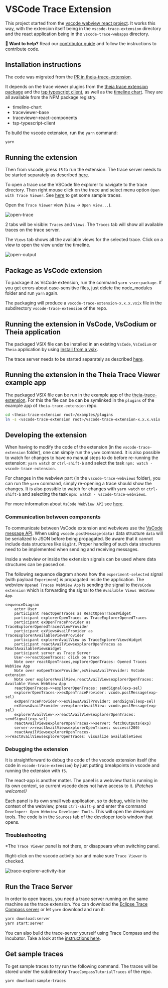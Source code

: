 # VSCode Trace Extension

This project started from the [vscode webview react project][vscode-webview-react]. It works this way, with the extension itself being in the `vscode-trace-extension` directory and the react application being in the `vscode-trace-webapps` directory.

**👋 Want to help?** Read our [contributor guide](CONTRIBUTING.md) and follow the instructions to contribute code.

## Installation instructions

The code was migrated from the [PR in theia-trace-extension][init-contrib].

It depends on the trace viewer plugins from the [theia trace extension package][theia-trace] and the [tsp typescript client][tsp-client], as well as the [timeline chart][timeline-chart]. They are all available from the NPM package registry.

- timeline-chart
- traceviewer-base
- traceviewer-react-components
- tsp-typescript-client

To build the vscode extension, run the `yarn` command:

``` bash
yarn
```

## Running the extension

Then from vscode, press `f5` to run the extension. The trace server needs to be started separately as described [here](#run-the-trace-server).

To open a trace use the VSCode file explorer to navigate to the trace directory. Then right mouse click on the trace and select menu option `Open with Trace Viewer`. See [here](#get-sample-traces) to get some sample traces.

Open the `Trace Viewer` view (`View` -> `Open view...`).

![open-trace][open-trace]

2 tabs will be visible: `Traces` and `Views`. The `Traces` tab will show all available traces on the trace server.

The `Views` tab shows all the available views for the selected trace. Click on a view to open the view under the timeline.

![open-output][open-output]

## Package as VsCode extension

To package it as VsCode extension, run the command `yarn vsce:package`. If you get errors about case-sensitive files, just delete the node_modules folder and run `yarn` again.

The packaging will produce a `vscode-trace-extension-x.x.x.vsix` file in the subdirectory `vscode-trace-extension` of the repo.

## Running the extension in VsCode, VsCodium or Theia application

The packaged VSIX file can be installed in an existing `VsCode`, `VsCodium` or `Theia` application by using [Install from a vsix][install].

The trace server needs to be started separately as described [here](#run-the-trace-server).

## Running the extension in the Theia Trace Viewer example app

The packaged VSIX file can be run in the example app of the [theia-trace-extension][theia-trace]. For this the file can be can be symlinked in the `plugins` of the example app of `theia-trace-extension` repo.

``` bash
cd <theia-trace-extension root>/examples/plugins
ln -s <vscode-trace-extension root>/vscode-trace-extension-x.x.x.vsix ./
```

## Developing the extension

When having to modify the code of the extension (in the `vscode-trace-extension` folder), one can simply run the `yarn` command. It is also possible to watch for changes to have no manual steps to do before re-running the extension: `yarn watch` or `ctrl-shift-b` and select the task `npm: watch - vscode-trace-extension`.

For changes in the webview part (in the `vscode-trace-webviews` folder), you can run the `yarn` command, simply re-opening a trace should show the changes. It is also possible to watch for changes with `yarn watch` or `ctrl-shift-b` and selecting the task `npm: watch - vscode-trace-webviews`.

For more information about `VsCode WebView API` see [here][vscode-webview].

### Communication between components

To communicate between VsCode extension and webviews use the [VsCode message API][vscode-messages]. When using `vscode.postMessage(data)` data structure `data` will be serialized to JSON before being propagated. Be aware that it cannot include data structures like `BigInt`. Proper handling of such data structures need to be implemented when sending and receiving messages.

Inside a webview or inside the extension signals can be used where data structures can be passed on.

The following sequence diagram shows how the `experiment-selected` signal (with payload `Experiment`) is propagated inside the application. The webview `Opened Traces WebView App` is sending the signal to the`VsCode extension` which is forwarding the signal to the `Available Views WebView App`.

```mermaid
sequenceDiagram
    actor User
    participant reactOpenTraces as ReactOpenTracesWidget
    participant explorerOpenTraces as TraceExplorerOpenedTraces
    participant exOpenTraceProvider as TraceExplorerOpenedTracesViewProvider
    participant exViewsAvailProvider as TraceExplorerAvailableViewsProvider
    participant explorerAvailView as TraceExplorerViewsWidget
    participant reactAvailViewsexplorerOpenTraces as ReactAvailableViewsWidget
    participant server as Trace Server
    User->>reactOpenTraces: click on trace
    Note over reactOpenTraces,explorerOpenTraces: Opened Traces WebView App
    Note over exOpenTraceProvider,exViewsAvailProvider: VsCode extension
    Note over explorerAvailView,reactAvailViewsexplorerOpenTraces: Available Views WebView App
    reactOpenTraces->>explorerOpenTraces: sendSignal(exp-sel)
    explorerOpenTraces->>exOpenTraceProvider: vcode.postMessage(exp-sel)
    exOpenTraceProvider->>exViewsAvailProvider: sendSignal(exp-sel)
    exViewsAvailProvider->>explorerAvailView: vcode.postMessage(exp-sel)
    explorerAvailView->>reactAvailViewsexplorerOpenTraces: sendSignal(exp-sel)
    reactAvailViewsexplorerOpenTraces->>server: fetchOutputs(exp)
    server->>reactAvailViewsexplorerOpenTraces: success(200)
    reactAvailViewsexplorerOpenTraces->>reactAvailViewsexplorerOpenTraces: visualize availableViews
```

### Debugging the extension

It is straightforward to debug the code of the vscode extension itself (the code in `vscode-trace-extension`) by just putting breakpoints in vscode and running the extension with `f5`.

The react-app is another matter. The panel is a webview that is running in its own context, so current vscode does not have access to it. _(Patches welcome!)_

Each panel is its own small web application, so to debug, while in the context of the webview, press `ctrl-shift-p` and enter the command `Developer: Open Webview Developer Tools`. This will open the developer tools. The code is in the `Sources` tab of the developer tools window that opens.

### Troubleshooting

*The `Trace Viewer` panel is not there, or disappears when switching panel.

Right-click on the vscode activity bar and make sure `Trace Viewer` is checked.

![trace-explorer-activity-bar][trace-explorer-activity-bar]

## Run the Trace Server

In order to open traces, you need a trace server running on the same machine as the trace extension. You can download the [Eclipse Trace Compass server][tc-server] or let `yarn` download and run it:

```bash
yarn download:server
yarn start:server
```

You can also build the trace-server yourself using Trace Compass and the Incubator. Take a look at the [instructions here][tc-server-build].

## Get sample traces

To get sample traces to try run the following command. The traces will be stored under the subdirectory `TraceCompassTutorialTraces` of the repo.

```bash
yarn download:sample-traces
```

[init-contrib]: https://github.com/eclipse-cdt-cloud/theia-trace-extension/pull/124
[install]: https://code.visualstudio.com/docs/editor/extension-marketplace#_install-from-a-vsix
[open-output]: https://raw.githubusercontent.com/theia-ide/vscode-trace-extension/master/doc/images/vscode-trace-extension-001.png
[open-trace]: https://raw.githubusercontent.com/theia-ide/vscode-trace-extension/master/doc/images/vscode-open-with-trace-viewer-001.png
[theia-trace]: https://github.com/eclipse-cdt-cloud/theia-trace-extension/
[tc-server]: https://download.eclipse.org/tracecompass.incubator/trace-server/rcp/?d
[tc-server-build]: https://www.eclipse.org/tracecompass/download.html#trace-server
[timeline-chart]: https://github.com/eclipse-cdt-cloud/timeline-chart/
[trace-explorer-activity-bar]: https://raw.githubusercontent.com/theia-ide/vscode-trace-extension/master/doc/images/vscode-show-trace-viewer-001.png
[tsp-client]: https://github.com/eclipse-cdt-cloud/tsp-typescript-client/
[vscode-messages]: https://code.visualstudio.com/api/extension-guides/webview#passing-messages-from-an-extension-to-a-webview
[vscode-webview]: https://github.com/rebornix/vscode-webview-react
[vscode-webview-react]: https://github.com/rebornix/vscode-webview-react
